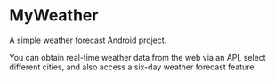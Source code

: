 # MyWeather
A simple weather forecast Android project.

You can obtain real-time weather data from the web via an API, select different cities, and also access a six-day weather forecast feature.
